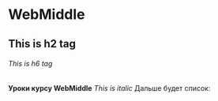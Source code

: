# WebMiddle
## This is h2 tag
###### This is h6 tag
**Уроки курсу WebMiddle**
*This is italic*
Дальше будет список:
